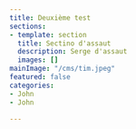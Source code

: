 ```yaml
---
title: Deuxième test
sections:
- template: section
  title: Sectino d'assaut
  description: Serge d'assaut
  images: []
mainImage: "/cms/tim.jpeg"
featured: false
categories:
- John
- John

---
```

